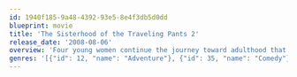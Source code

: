 ```yaml
---
id: 1940f185-9a48-4392-93e5-8e4f3db5d0dd
blueprint: movie
title: 'The Sisterhood of the Traveling Pants 2'
release_date: '2008-08-06'
overview: 'Four young women continue the journey toward adulthood that began with "The Sisterhood of the Traveling Pants." Now three years later, these lifelong friends embark on separate paths for their first year of college and the summer beyond, but remain in touch by sharing their experiences with each other.'
genres: '[{"id": 12, "name": "Adventure"}, {"id": 35, "name": "Comedy"}, {"id": 18, "name": "Drama"}, {"id": 10751, "name": "Family"}]'
---
```

